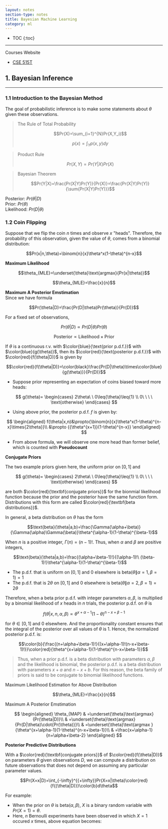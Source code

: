 ```yaml
---
layout: notes
section-type: notes
title: Bayesian Machine Learning
category: ml
---
```


* TOC
{:toc}
---

Courses Website
* [CSE 515T](https://www.cse.wustl.edu/~garnett/cse515t/fall_2019/)


## 1. Bayesian Inference
<hr>

### 1.1 Introduction to the Bayesian Method

The goal of probabilistic inference is to make some statements about $\theta$ given these observations.

> The Rule of Total Probability  
> 
> $$Pr(X)=\sum_{i=1}^{N}Pr(X,Y_i)$$
>
> $$p(x)=\int_{Y}p(x,y)dy$$

> Product Rule  
> 
> $$Pr(X,Y)=Pr(Y|X)Pr(X)$$

> Bayesian Theorem  
> 
> $$Pr(Y|X)=\frac{Pr(X|Y)Pr(Y)}{Pr(X)}=\frac{Pr(X|Y)Pr(Y)}{\sum{Pr(X|Y)Pr(Y)}}$$

Posterior: $Pr(\theta|D)$  
Prior: $Pr(\theta)$  
Likelihood: $Pr(D|\theta)$  



### 1.2 Coin Flipping

Suppose that we flip the coin $n$ times and observe $x$ "heads". Therefore, the probability of this observation, given the value of $\theta$, comes from a binomial distribution:

$$Pr(x|n,\theta)=\binom{n}{x}\theta^x(1-\theta)^{n-x}$$

**Maximum Likelihood**  

$$\theta_{MLE}=\underset{\theta}\text{argmax}{Pr(x|\theta)}$$  

$$\theta_{MLE}=\frac{x}{n}$$

**Maximum A Posterior Emstimation**  
Since we have formula

$$Pr(\theta|D)=\frac{Pr(D|\theta)Pr(\theta)}{Pr(D)}$$

For a fixed set of observations,

$$Pr(\theta|D) \propto Pr(D|\theta)Pr(\theta)$$  

$$\text{Posterior} \propto \text{Likelihood}\times{\text{Prior}}$$

If $\theta$ is a continuous r.v. with $\color{blue}{\text{prior p.d.f.}}$ with $\color{blue}{g(\theta)}$, then its $\color{red}{\text{posterior p.d.f.}}$ with $\color{red}{f(\theta|D)}$ is given by

$$\color{red}{f(\theta|D)}=\color{black}\frac{Pr(D|\theta)\times\color{blue}{g(\theta)}}{Pr(D)}$$

* Suppose prior representing an expectation of coins biased toward more heads:

$$
g(\theta)=
\begin{cases}
    2\theta\ \ 0\leq{\theta}\leq{1} \\
    0\ \ \ \ \text{otherwise}
\end{cases}
$$

* Using above prior, the posterior p.d.f. $f$ is given by:

$$
\begin{aligned}
f(\theta|x,n)&\propto{\binom{n}{x}\theta^x(1-\theta)^{n-x}\times{2\theta}}\\
&\propto {{\theta^{x+1}}(1-\theta)^{n-x}}
\end{aligned}
$$

* From above formula, we will observe one more head than former belief, which is counted with **Pseudocount**

**Conjugate Priors**

The two example priors given here, the uniform prior on $[0,1]$ and  

$$
g(\theta)=
\begin{cases}
    2\theta\ \ 0\leq{\theta}\leq{1} \\
    0\ \ \ \ \text{otherwise}
\end{cases}
$$

are both $\color{red}{\textbf{conjugate priors}}$ for the bionmial likelihood function because the prior and the posterior have the same function form. Distributions with this form are called $\color{red}{\textbf{beta distributions}}$.

In general, a beta distribution on $\theta$ has the form  

$$\text{beta}(\theta|a,b)=\frac{\Gamma(\alpha+\beta)}{\Gamma(\alpha)\Gamma(\beta)}\theta^{\alpha-1}(1-\theta)^{\beta-1}$$

When $n$ is a positive integer, $\Gamma(n)=(n-1)!$. Thus, when $\alpha$ and $\beta$ are positive integers,

$$\text{beta}(\theta|a,b)=\frac{(\alpha+\beta-1)!}{(\alpha-1)!\ (\beta-1)!}\theta^{\alpha-1}(1-\theta)^{\beta-1}$$

* The p.d.f. that is uniform on $[0,1]$ and $0$ elsewhere is $\text{beta}(\theta\|\alpha=1,\beta=1)=1$
* The p.d.f. that is $2\theta$ on $[0,1]$ and $0$ elsewhere is $\text{beta}(\theta\|\alpha=2,\beta=1)=2\theta$

Therefore, when a beta prior p.d.f. with integer parameters $\alpha, \beta$, is multiplied by a binomial likelihood of $x$ heads in $n$ trials, the posterior p.d.f. on $\theta$ is

$$f(\theta|x,n,\alpha,\beta) \propto \theta^{x+\alpha-1}(1-\theta)^{n-x+\beta-1}$$

for $\theta\in[0,1]$ and $0$ elsewhere. And the proportionality constant ensures that the integral of the posterior over all values of $\theta$ is $1$. Hence, the normalized posterior p.d.f. is:

$$\color{b}{\frac{(n+\alpha+\beta-1)!}{(x+\alpha-1)!(n-x+\beta-1)!}}\color{red}{\theta^{x+\alpha-1}(1-\theta)^{n-x+\beta-1}}$$

> Thus, when a prior p.d.f. is a beta distribution with parameters $\alpha, \beta$ and the likelihood is binomial, the posterior p.d.f. is a beta distribution with parameters $x+a$ and $n-x+b$. For this reason, the beta family of priors is said to be conjugate to binomial likelihood functions.

Maximum Likelihood Estimation for Above Distribution

$$\theta_{MLE}=\frac{x}{n}$$

Maximum A Posterior Emstimation

$$
\begin{aligned}
\theta_{MAP}
& =\underset{\theta}\text{argmax}{Pr(\theta|D)}\\
& =\underset{\theta}\text{argmax}{Pr(D|\theta)\cdot{Pr(\theta)}}\\
& =\underset{\theta}\text{argmax }{\theta^{x+\alpha-1}(1-\theta)^{n-x+\beta-1}}\\
& =\frac{x+\alpha-1}{n+\alpha+\beta-2}
\end{aligned}
$$


**Posterior Predictive Distributions**

With a $\color{red}{\textbf{conjugate priors}}$ of $\color{red}{f(\theta|D)}$ on parameters $\theta$ given observations $D$, we can compute a distribution on future observations that does not depend on assuming any particular parameter values.

$$Pr(X=x|D)=\int_{-\infty}^{{+\infty}}Pr(X=x|\theta)\color{red}{f{(\theta|D)}}\color{b}d\theta$$

For example:  
* When the prior on $\theta$ is $\text{beta}(\alpha,\beta)$, $X$ is a binary random variable with $Pr(X=1)=\theta$.  
* Here, $n$ Bernoulli experiments have been observed in which $X=1$ occured $x$ times, above equation becomes:










